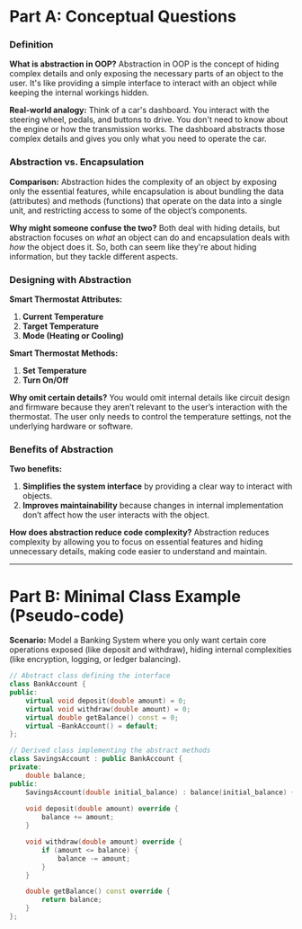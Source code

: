 # Part A: Conceptual Questions

### Definition

**What is abstraction in OOP?**
Abstraction in OOP is the concept of hiding complex details and only exposing the necessary parts of an object to the user. It's like providing a simple interface to interact with an object while keeping the internal workings hidden.

**Real-world analogy:**
Think of a car's dashboard. You interact with the steering wheel, pedals, and buttons to drive. You don't need to know about the engine or how the transmission works. The dashboard abstracts those complex details and gives you only what you need to operate the car.

### Abstraction vs. Encapsulation

**Comparison:**
Abstraction hides the complexity of an object by exposing only the essential features, while encapsulation is about bundling the data (attributes) and methods (functions) that operate on the data into a single unit, and restricting access to some of the object’s components.

**Why might someone confuse the two?**
Both deal with hiding details, but abstraction focuses on *what* an object can do and encapsulation deals with *how* the object does it. So, both can seem like they're about hiding information, but they tackle different aspects.

### Designing with Abstraction

**Smart Thermostat Attributes:**
1. **Current Temperature**
2. **Target Temperature**
3. **Mode (Heating or Cooling)**

**Smart Thermostat Methods:**
1. **Set Temperature**
2. **Turn On/Off**

**Why omit certain details?**
You would omit internal details like circuit design and firmware because they aren’t relevant to the user’s interaction with the thermostat. The user only needs to control the temperature settings, not the underlying hardware or software.

### Benefits of Abstraction

**Two benefits:**
1. **Simplifies the system interface** by providing a clear way to interact with objects.
2. **Improves maintainability** because changes in internal implementation don’t affect how the user interacts with the object.

**How does abstraction reduce code complexity?**
Abstraction reduces complexity by allowing you to focus on essential features and hiding unnecessary details, making code easier to understand and maintain.

---

# Part B: Minimal Class Example (Pseudo-code)

**Scenario:** Model a Banking System where you only want certain core operations exposed (like deposit and withdraw), hiding internal complexities (like encryption, logging, or ledger balancing).

```cpp
// Abstract class defining the interface
class BankAccount {
public:
    virtual void deposit(double amount) = 0;
    virtual void withdraw(double amount) = 0;
    virtual double getBalance() const = 0;
    virtual ~BankAccount() = default;
};

// Derived class implementing the abstract methods
class SavingsAccount : public BankAccount {
private:
    double balance;
public:
    SavingsAccount(double initial_balance) : balance(initial_balance) {}
    
    void deposit(double amount) override {
        balance += amount;
    }

    void withdraw(double amount) override {
        if (amount <= balance) {
            balance -= amount;
        }
    }

    double getBalance() const override {
        return balance;
    }
};

